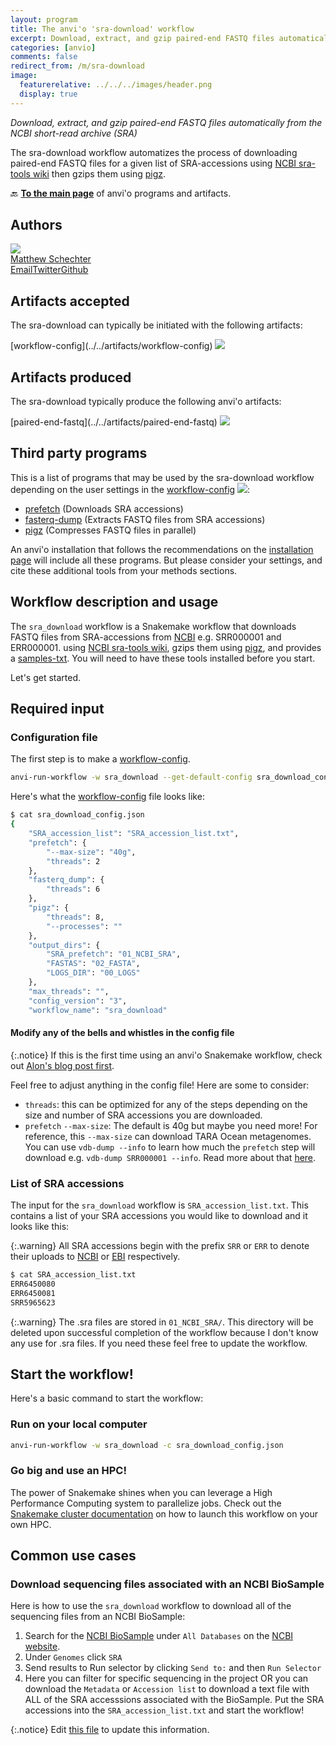 ```yaml
---
layout: program
title: The anvi'o 'sra-download' workflow
excerpt: Download, extract, and gzip paired-end FASTQ files automatically from the NCBI short-read archive (SRA)
categories: [anvio]
comments: false
redirect_from: /m/sra-download
image:
  featurerelative: ../../../images/header.png
  display: true
---
```


<i>Download, extract, and gzip paired-end FASTQ files automatically from the NCBI short-read archive (SRA)</i>

The sra-download workflow automatizes the process of downloading paired-end FASTQ files for a given list of SRA-accessions using [NCBI sra-tools wiki](https://github.com/ncbi/sra-tools/wiki/08.-prefetch-and-fasterq-dump) then gzips them using [pigz](https://zlib.net/pigz/).

🔙 **[To the main page](../../)** of anvi'o programs and artifacts.

## Authors

<div class="anvio-person"><div class="anvio-person-info"><div class="anvio-person-photo"><img class="anvio-person-photo-img" src="../../images/authors/mschecht.jpg" /></div><div class="anvio-person-info-box"><a href="/people/mschecht" target="_blank"><span class="anvio-person-name">Matthew Schechter</span></a><div class="anvio-person-social-box"><a href="mailto:mschechter@uchicago.edu" class="person-social" target="_blank"><i class="fa fa-fw fa-envelope-square"></i>Email</a><a href="http://twitter.com/mschecht_bio" class="person-social" target="_blank"><i class="fa fa-fw fa-twitter-square"></i>Twitter</a><a href="http://github.com/mschecht" class="person-social" target="_blank"><i class="fa fa-fw fa-github"></i>Github</a></div></div></div></div>



## Artifacts accepted

The sra-download can typically be initiated with the following artifacts:

<p style="text-align: left" markdown="1"><span class="artifact-p">[workflow-config](../../artifacts/workflow-config) <img src="../../images/icons/JSON.png" class="artifact-icon-mini" /></span></p>

## Artifacts produced

The sra-download typically produce the following anvi'o artifacts:

<p style="text-align: left" markdown="1"><span class="artifact-p">[paired-end-fastq](../../artifacts/paired-end-fastq) <img src="../../images/icons/FASTQ.png" class="artifact-icon-mini" /></span></p>

## Third party programs

This is a list of programs that may be used by the sra-download workflow depending on the user settings in the <span class="artifact-p">[workflow-config](../../artifacts/workflow-config/) <img src="../../images/icons/JSON.png" class="artifact-icon-mini" /></span>:

<ul>
<li><a href="https://github.com/ncbi/sra-tools" target="_blank">prefetch</a> (Downloads SRA accessions)</li><li><a href="https://github.com/ncbi/sra-tools" target="_blank">fasterq-dump</a> (Extracts FASTQ files from SRA accessions)</li><li><a href="https://zlib.net/pigz/" target="_blank">pigz</a> (Compresses FASTQ files in parallel)</li>
</ul>

An anvi'o installation that follows the recommendations on the <a href="https://anvio.org/install/" target="_blank">installation page</a> will include all these programs. But please consider your settings, and cite these additional tools from your methods sections.

## Workflow description and usage


The `sra_download` workflow is a Snakemake workflow that downloads FASTQ files from SRA-accessions from [NCBI](https://www.ncbi.nlm.nih.gov/sra) e.g. SRR000001 and ERR000001. using [NCBI sra-tools wiki](https://github.com/ncbi/sra-tools/wiki/08.-prefetch-and-fasterq-dump), gzips them using [pigz](https://zlib.net/pigz/), and provides a <span class="artifact-n">[samples-txt](/help/main/artifacts/samples-txt)</span>. You will need to have these tools installed before you start.

Let's get started.

## Required input

### Configuration file

The first step is to make a <span class="artifact-n">[workflow-config](/help/main/artifacts/workflow-config)</span>.

```bash
anvi-run-workflow -w sra_download --get-default-config sra_download_config.json
```

Here's what the <span class="artifact-n">[workflow-config](/help/main/artifacts/workflow-config)</span> file looks like:

```bash
$ cat sra_download_config.json
{
    "SRA_accession_list": "SRA_accession_list.txt",
    "prefetch": {
        "--max-size": "40g",
        "threads": 2
    },
    "fasterq_dump": {
        "threads": 6
    },
    "pigz": {
        "threads": 8,
        "--processes": ""
    },
    "output_dirs": {
        "SRA_prefetch": "01_NCBI_SRA",
        "FASTAS": "02_FASTA",
        "LOGS_DIR": "00_LOGS"
    },
    "max_threads": "",
    "config_version": "3",
    "workflow_name": "sra_download"
```

#### Modify any of the bells and whistles in the config file

{:.notice}
If this is the first time using an anvi'o Snakemake workflow, check out [Alon's blog post first](https://merenlab.org/2018/07/09/anvio-snakemake-workflows/#configjson).

Feel free to adjust anything in the config file! Here are some to consider:
- `threads`: this can be optimized for any of the steps depending on the size and number of SRA accessions you are downloaded.
- `prefetch` `--max-size`: The default is 40g but maybe you need more! For reference, this `--max-size` can download TARA Ocean metagenomes. You can use `vdb-dump --info` to learn how much the `prefetch` step will download e.g. `vdb-dump SRR000001 --info`. Read more about that [here](https://github.com/ncbi/sra-tools/wiki/08.-prefetch-and-fasterq-dump#check-the-maximum-size-limit-of-the-prefetch-tool).

### List of SRA accessions

The input for the `sra_download` workflow is `SRA_accession_list.txt`. This contains a list of your SRA accessions you would like to download and it looks like this:

{:.warning}
All SRA accessions begin with the prefix `SRR` or `ERR` to denote their uploads to [NCBI](https://www.ncbi.nlm.nih.gov/sra) or [EBI](https://www.ebi.ac.uk/ena/browser/home) respectively.

```bash
$ cat SRA_accession_list.txt
ERR6450080
ERR6450081
SRR5965623
```

{:.warning}
The .sra files are stored in `01_NCBI_SRA/`. This directory will be deleted upon successful completion of the workflow because I don't know any use for .sra files. If you need these feel free to update the workflow.

## Start the workflow!

Here's a basic command to start the workflow:

### Run on your local computer

```bash
anvi-run-workflow -w sra_download -c sra_download_config.json
```

### Go big and use an HPC!

The power of Snakemake shines when you can leverage a High Performance Computing system to parallelize jobs. Check out the [Snakemake cluster documentation](https://snakemake.readthedocs.io/en/stable/executing/cluster.html#) on how to launch this workflow on your own HPC.

## Common use cases

### Download sequencing files associated with an NCBI BioSample

Here is how to use the `sra_download` workflow to download all of the sequencing files from an NCBI BioSample:

1. Search for the [NCBI BioSample](https://www.ncbi.nlm.nih.gov/biosample/) under `All Databases` on the [NCBI website](https://www.ncbi.nlm.nih.gov/).
2. Under `Genomes` click `SRA`
3. Send results to Run selector by clicking `Send to:` and then `Run Selector`
4. Here you can filter for specific sequencing in the project OR you can download the `Metadata` or `Accession list` to download a text file with ALL of the SRA accesssions associated with the BioSample. Put the SRA accessions into the `SRA_accession_list.txt` and start the workflow!

{:.notice}
Edit [this file](https://github.com/merenlab/anvio/tree/master/anvio/docs/workflows/sra-download.md) to update this information.

